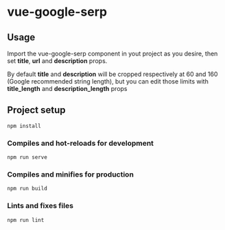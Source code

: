 # vue-google-serp

## Usage

Import the vue-google-serp component in yout project as you desire, then set **title**, **url** and **description** props.

By default **title** and **description** will be cropped respectively at 60 and 160 (Google recommended string length), but you can edit those limits with **title_length** and **description_length** props

## Project setup

```
npm install
```

### Compiles and hot-reloads for development

```
npm run serve
```

### Compiles and minifies for production

```
npm run build
```

### Lints and fixes files

```
npm run lint
```
